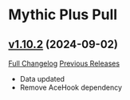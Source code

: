 # Mythic Plus Pull

## [v1.10.2](https://github.com/NumyAddon/MythicPlusPull/tree/v1.10.2) (2024-09-02)
[Full Changelog](https://github.com/NumyAddon/MythicPlusPull/compare/v1.10.1...v1.10.2) [Previous Releases](https://github.com/NumyAddon/MythicPlusPull/releases)

- Data updated  
- Remove AceHook dependency  
